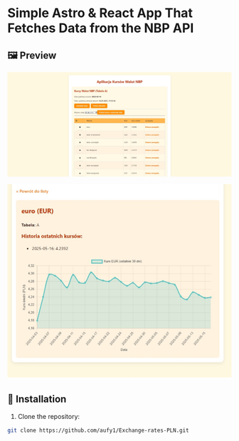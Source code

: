 # Simple Astro & React App That Fetches Data from the NBP API

## 🖼️ Preview

![Home page](public/mp.jpg)

![Details page](public/dp.jpg)

## 🚀 Installation

1. Clone the repository:

```bash
git clone https://github.com/aufy1/Exchange-rates-PLN.git
```
